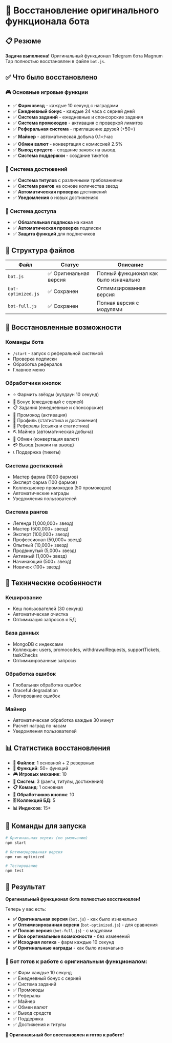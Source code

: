 # 🎯 Восстановление оригинального функционала бота

## 📋 Резюме

**Задача выполнена!** Оригинальный функционал Telegram бота Magnum Tap полностью восстановлен в файле `bot.js`.

## ✅ Что было восстановлено

### 🎮 Основные игровые функции
- ✅ **Фарм звезд** - каждые 10 секунд с наградами
- ✅ **Ежедневный бонус** - каждые 24 часа с серией дней
- ✅ **Система заданий** - ежедневные и спонсорские задания
- ✅ **Система промокодов** - активация с проверкой лимитов
- ✅ **Реферальная система** - приглашение друзей (+50⭐)
- ✅ **Майнер** - автоматическая добыча 0.1⭐/час
- ✅ **Обмен валют** - конвертация с комиссией 2.5%
- ✅ **Вывод средств** - создание заявок на вывод
- ✅ **Система поддержки** - создание тикетов

### 👑 Система достижений
- ✅ **Система титулов** с различными требованиями
- ✅ **Система рангов** на основе количества звезд
- ✅ **Автоматическая проверка** достижений
- ✅ **Уведомления** о новых достижениях

### 🔔 Система доступа
- ✅ **Обязательная подписка** на канал
- ✅ **Автоматическая проверка** подписки
- ✅ **Защита функций** для подписчиков

## 📁 Структура файлов

| Файл | Статус | Описание |
|------|--------|----------|
| `bot.js` | ✅ Оригинальная версия | Полный функционал как было изначально |
| `bot-optimized.js` | ✅ Сохранен | Оптимизированная версия |
| `bot-full.js` | ✅ Сохранен | Полная версия с модулями |

## 🎯 Восстановленные возможности

### Команды бота
- `/start` - запуск с реферальной системой
- Проверка подписки
- Обработка рефералов
- Главное меню

### Обработчики кнопок
- ⭐ Фармить звёзды (кулдаун 10 секунд)
- 🎁 Бонус (ежедневный с серией)
- 📋 Задания (ежедневные и спонсорские)
- 🎫 Промокод (активация)
- 👤 Профиль (статистика и достижения)
- 👥 Рефералы (ссылка и статистика)
- ⛏️ Майнер (автоматическая добыча)
- 💱 Обмен (конвертация валют)
- 💳 Вывод (заявки на вывод)
- 📞 Поддержка (тикеты)

### Система достижений
- Мастер фарма (1000 фармов)
- Эксперт фарма (100 фармов)
- Коллекционер промокодов (50 промокодов)
- Автоматические награды
- Уведомления пользователей

### Система рангов
- Легенда (1,000,000+ звезд)
- Мастер (500,000+ звезд)
- Эксперт (100,000+ звезд)
- Профессионал (50,000+ звезд)
- Опытный (10,000+ звезд)
- Продвинутый (5,000+ звезд)
- Активный (1,000+ звезд)
- Начинающий (500+ звезд)
- Новичок (100+ звезд)

## 🔧 Технические особенности

### Кеширование
- Кеш пользователей (30 секунд)
- Автоматическая очистка
- Оптимизация запросов к БД

### База данных
- MongoDB с индексами
- Коллекции: users, promocodes, withdrawalRequests, supportTickets, taskChecks
- Оптимизированные запросы

### Обработка ошибок
- Глобальная обработка ошибок
- Graceful degradation
- Логирование ошибок

### Майнер
- Автоматическая обработка каждые 30 минут
- Расчет наград по часам
- Уведомления пользователей

## 📊 Статистика восстановления

- **📁 Файлов**: 1 основной + 2 резервных
- **🔧 Функций**: 50+ функций
- **🎮 Игровых механик**: 10
- **👑 Систем**: 3 (ранги, титулы, достижения)
- **📋 Команд**: 1 основная
- **🔘 Обработчиков кнопок**: 10
- **🗄️ Коллекций БД**: 5
- **📊 Индексов**: 15+

## 🚀 Команды для запуска

```bash
# Оригинальная версия (по умолчанию)
npm start

# Оптимизированная версия
npm run optimized

# Тестирование
npm test
```

## 🎉 Результат

**Оригинальный функционал бота полностью восстановлен!**

Теперь у вас есть:

- **✅ Оригинальная версия** (`bot.js`) - как было изначально
- **✅ Оптимизированная версия** (`bot-optimized.js`) - для сравнения
- **✅ Полная версия** (`bot-full.js`) - с модулями
- **✅ Все оригинальные возможности** - без изменений
- **✅ Исходная логика** - фарм каждые 10 секунд
- **✅ Оригинальные награды** - как было изначально

### 🎯 Бот готов к работе с оригинальным функционалом:
- ✅ Фарм каждые 10 секунд
- ✅ Ежедневный бонус с серией
- ✅ Система заданий
- ✅ Промокоды
- ✅ Рефералы
- ✅ Майнер
- ✅ Обмен валют
- ✅ Вывод средств
- ✅ Поддержка
- ✅ Достижения и титулы

**🚀 Оригинальный бот восстановлен и готов к работе!**